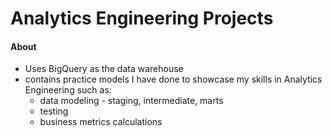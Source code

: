 # Analytics Engineering Projects
#### About
- Uses BigQuery as the data warehouse
- contains practice models I have done to showcase my skills in Analytics Engineering such as:
  - data modeling - staging, intermediate, marts
  - testing
  - business metrics calculations
